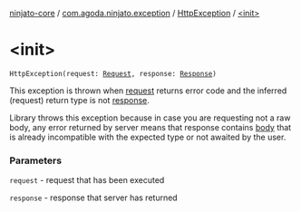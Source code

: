 [ninjato-core](../../index.md) / [com.agoda.ninjato.exception](../index.md) / [HttpException](index.md) / [&lt;init&gt;](./-init-.md)

# &lt;init&gt;

`HttpException(request: `[`Request`](../../com.agoda.ninjato.http/-request/index.md)`, response: `[`Response`](../../com.agoda.ninjato.http/-response/index.md)`)`

This exception is thrown when [request](../../com.agoda.ninjato.http/-request/index.md) returns error code and the
inferred (request) return type is not [response](../../com.agoda.ninjato.http/-response/index.md).

Library throws this exception because in case you are requesting not a raw body, any error returned
by server means that response contains [body](../../com.agoda.ninjato.http/-body/index.md) that is already incompatible
with the expected type or not awaited by the user.

### Parameters

`request` - request that has been executed

`response` - response that server has returned